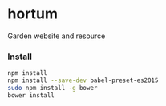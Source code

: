 # hortum
Garden website and resource

### Install
```bash
npm install
npm install --save-dev babel-preset-es2015
sudo npm install -g bower
bower install
```
